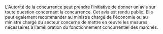 L'Autorité de la concurrence peut prendre l'initiative de donner un avis sur toute question concernant la concurrence. Cet avis est rendu public. Elle peut également recommander au ministre chargé de l'économie ou au ministre chargé du secteur concerné de mettre en œuvre les mesures nécessaires à l'amélioration du fonctionnement concurrentiel des marchés.

